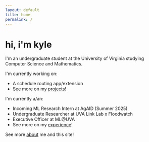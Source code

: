 ```yaml
---
layout: default
title: home
permalink: /
---
```


# hi, i'm kyle

I'm an undergraduate student at the University of Virginia studying Computer Science and Mathematics.

I'm currently working on:
- A schedule routing app/extension
- See more on my [projects](/projects)!

I'm currently a/an:
- Incoming ML Research Intern at AgAID (Summer 2025)
- Undergraduate Researcher at UVA Link Lab x Floodwatch
- Executive Officer at ML@UVA
- See more on my [experience](/experience)!

See more [about](/about) me and this site!
